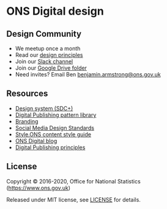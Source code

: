 # ONS Digital design

## Design Community
- We meetup once a month
- Read our [design principles](principles.md)
- Join our [Slack channel](https://onsdigital.slack.com/messages/design/)
- Join our [Google Drive folder](https://drive.google.com/drive/folders/0B6xD0e1Nv4EhX2VVcEFXNVJRek0?usp=sharing)
- Need invites? Email Ben [benjamin.armstrong@ons.gov.uk](mailto:design.community@ons.gov.uk)

<!-- ## Sections
- [Content](content.md)
- [Logo](logo.md) -->

## Resources
- [Design system (SDC+)](https://ons-design-system.netlify.com/)
- [Digital Publishing pattern library](https://onsdigital.github.io/ons-pattern-library-starter/)
- [Branding](https://onsdigital.github.io/dp-design-manual/branding/)
- [Social Media Design Standards](https://onsdigital.github.io/dp-design-manual/social-media/)
- [Style.ONS content style guide](http://style.ons.gov.uk/)
- [ONS Digital blog](http://digitalblog.ons.gov.uk/)
- [Digital Publishing principles](https://github.com/ONSdigital/dp-principles)

## License

Copyright © 2016-2020, Office for National Statistics (https://www.ons.gov.uk)

Released under MIT license, see [LICENSE](LICENSE.md) for details.

